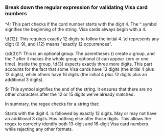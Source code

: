 ### Break down the regular expression for validating Visa card numbers

^4: This part checks if the card number starts with the digit 4.  The ^ symbol signifies the beginning of the string.  Visa cards always begin with a 4.

\d{12}: This requires exactly 12 digits to follow the initial 4. \d represents any digit (0-9), and {12} means "exactly 12 occurrences".

(\d{3})?: This is an optional group. The parentheses () create a group, and the ? after it makes the whole group optional (it can appear zero or one time). Inside the group, \d{3} expects exactly three more digits. This part accounts for the fact that some Visa cards have 13 digits (the initial 4 plus 12 digits), while others have 16 digits (the initial 4 plus 12 digits plus an additional 3 digits).

$: This symbol signifies the end of the string. It ensures that there are no other characters after the 12 or 15 digits we've already matched.

In summary, the regex checks for a string that:

Starts with the digit 4.
Is followed by exactly 12 digits.
May or may not have an additional 3 digits.
Has nothing else after those digits.
This allows the regex to correctly identify both 13-digit and 16-digit Visa card numbers while rejecting any other formats.
